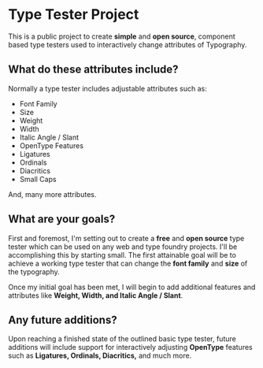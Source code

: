 # Type Tester Project

This is a public project to create **simple** and **open source**, component based
type testers used to interactively change attributes of Typography.

## What do these attributes include?

Normally a type tester includes adjustable attributes such as:

- Font Family
- Size
- Weight
- Width
- Italic Angle / Slant
- OpenType Features
- Ligatures
- Ordinals
- Diacritics
- Small Caps

And, many more attributes.

## What are your goals?

First and foremost, I'm setting out to create a **free** and **open source** type tester which
can be used on any web and type foundry projects. I'll be accomplishing this by starting
small. The first attainable goal will be to achieve a working type tester that can
change the **font family** and **size** of the typography.

Once my initial goal has been met, I will begin to add additional features and attributes
like **Weight, Width, and Italic Angle / Slant**.

## Any future additions?

Upon reaching a finished state of the outlined basic type tester, future additions
will include support for interactively adjusting **OpenType** features such as **Ligatures,
Ordinals, Diacritics,** and much more.
